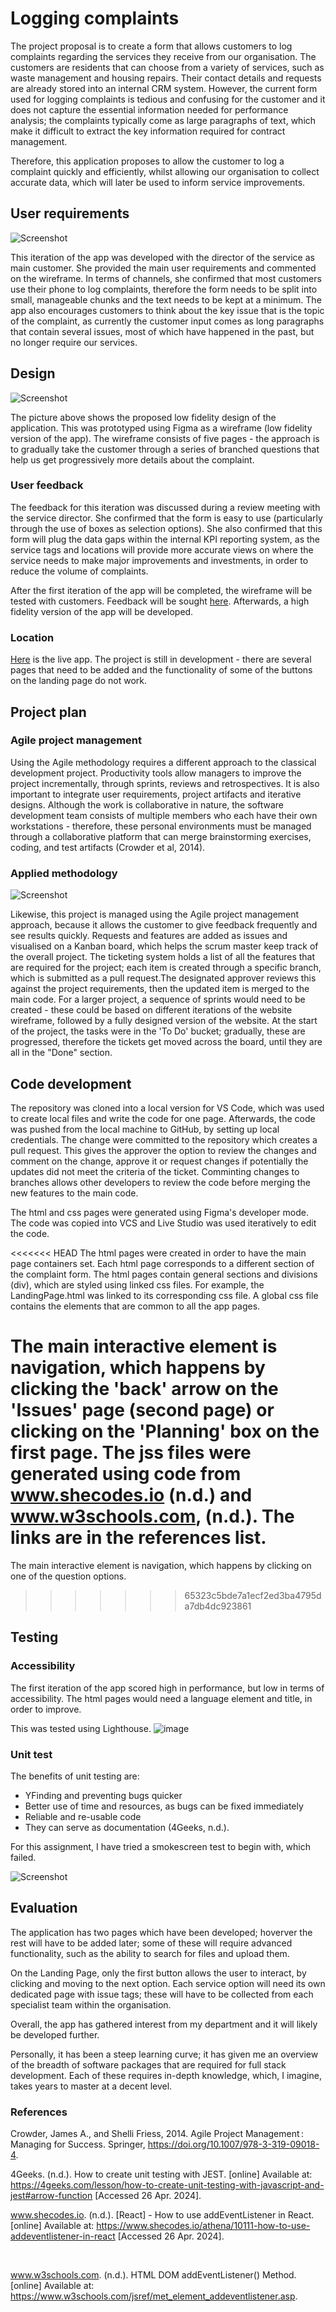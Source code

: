 # Logging complaints
The project proposal is to create a form that allows customers to log complaints regarding the services they receive from our organisation. The customers are residents that can choose from a variety of services, such as waste management and housing repairs. Their contact details and requests are already stored into an internal CRM system. However, the current form used for logging complaints is tedious and confusing for the customer and it does not capture the essential information needed for performance analysis; the complaints typically come as large paragraphs of text, which make it difficult to extract the key information required for contract management.  

Therefore, this application proposes to allow the customer to log a complaint quickly and efficiently, whilst allowing our organisation to collect accurate data, which will later be used to inform service improvements.  

## User requirements 

![Screenshot](empathy-map.JPG)

This iteration of the app was developed with the director of the service as main customer. She provided the main user requirements and commented on the wireframe. In terms of channels, she confirmed that most customers use their phone to log complaints, therefore the form needs to be split into small, manageable chunks and the text needs to be kept at a minimum. The app also encourages customers to think about the key issue that is the topic of the complaint, as currently the customer input comes as long paragraphs that contain several issues, most of which have happened in the past, but no longer require our services.  

## Design
![Screenshot](complaints-log.png) 

The picture above shows the proposed low fidelity design of the application. This was prototyped using Figma as a wireframe (low fidelity version of the app). The wireframe consists of five pages - the approach is to gradually take the customer through a series of branched questions that help us get progressively more details about the complaint. 


### User feedback

The feedback for this iteration was discussed during a review meeting with the service director. She confirmed that the form is easy to use (particularly through the use of boxes as selection options).  She also confirmed that this form will plug the data gaps within the internal KPI reporting system, as the service tags and locations will provide more accurate views on where the service needs to make major improvements and investments, in order to reduce the volume of complaints. 

After the first iteration of the app will be completed, the wireframe will be tested with customers. Feedback will be sought [here](https://forms.gle/3sAep24cSECT3Pjr9). Afterwards, a high fidelity version of the app will be developed. 


### Location
[Here](https://it2156.github.io/Complaint-log/) is the live app. The project is still in development - there are several pages that need to be added and the functionality of some of the buttons on the landing page do not work. 


## Project plan

### Agile project management

Using the Agile methodology requires a different approach to the classical development project. Productivity tools allow managers to improve the project incrementally, through sprints, reviews and retrospectives. It is also important to integrate user requirements, project artifacts and iterative designs. Although the work is collaborative in nature, the software development team consists of multiple members who each have their own workstations - therefore, these personal environments must be managed through a collaborative platform that can merge brainstorming exercises, coding, and test artifacts (Crowder et al, 2014). 


### Applied methodology

![Screenshot](Kanban-board.JPG)

Likewise, this project is managed using the Agile project management approach, because it allows the customer to give feedback frequently and see results quickly. Requests and features are added as issues and visualised on a Kanban board, which helps the scrum master keep track of the overall project. The ticketing system holds a list of all the features that are required for the project; each item is created through a specific branch, which is submitted as a pull request.The designated approver reviews this against the project requirements, then the updated item is merged to the main code. For a larger project, a sequence of sprints would need to be created - these could be based on different iterations of the website wireframe, followed by a fully designed version of the website. At the start of the project, the tasks were in the 'To Do' bucket; gradually, these are progressed, therefore the tickets get moved across the board, until they are all in the "Done" section. 


## Code development 

The repository was cloned into a local version for VS Code, which was used to create local files and write the code for one page. Afterwards, the code was pushed from the local machine to GitHub, by setting up local credentials. The change were committed to the repository which creates a pull request. This gives the approver the option to review the changes and comment on the change, approve it or request changes if potentially the updates did not meet the criteria of the ticket. Comminting changes to branches allows other developers to review the code before merging the new features to the main code. 

The html and css pages were generated using Figma's developer mode. The code was copied into VCS and Live Studio was used iteratively to edit the code. 

<<<<<<< HEAD
The html pages were created in order to have the main page containers set. Each html page corresponds to a different section of the complaint form. The html pages contain general sections and divisions (div), which are styled using linked css files. For example, the LandingPage.html was linked to its corresponding css file. A global css file contains the elements that are common to all the app pages. 

The main interactive element is navigation, which happens by clicking the 'back' arrow on the 'Issues' page (second page) or clicking on the 'Planning' box on the first page. The jss files were generated using code from www.shecodes.io (n.d.) and www.w3schools.com, (n.d.). The links are in the references list. 
=======
The main interactive element is navigation, which happens by clicking on one of the question options.
>>>>>>> 65323c5bde7a1ecf2ed3ba4795da7db4dc923861


## Testing


### Accessibility

The first iteration of the app scored high in performance, but low in terms of accessibility. The html pages would need a language element and title, in order to improve. 

This was tested using Lighthouse.
![image](https://github.com/it2156/Complaint-log/assets/163568886/e7f62576-8bf8-4828-92f0-f3b98a6ef2c0)


### Unit test

The benefits of unit testing are:
* YFinding and preventing bugs quicker
* Better use of time and resources, as bugs can be fixed immediately
* Reliable and re-usable code
* They can serve as documentation (4Geeks, n.d.). 

For this assignment, I have tried a smokescreen test to begin with, which failed.

![Screenshot](smokescreen.JPG)

## Evaluation

The application has two pages which have been developed; hoverver the rest will have to be added later; some of these will require advanced functionality, such as the ability to search for files and upload them. 

On the Landing Page, only the first button allows the user to interact, by clicking and moving to the next option. Each service option will need its own dedicated page with issue tags; these will have to be collected from each specialist team within the organisation. 

Overall, the app has gathered interest from my department and it will likely be developed further. 

Personally, it has been a steep learning curve; it has given me an overview of the breadth of software packages that are required for full stack development. Each of these requires in-depth knowledge, which, I imagine, takes years to master at a decent level. 


### References 
Crowder, James A., and Shelli Friess, 2014. Agile Project Management : Managing for Success. Springer, https://doi.org/10.1007/978-3-319-09018-4.

4Geeks. (n.d.). How to create unit testing with JEST. [online] Available at: https://4geeks.com/lesson/how-to-create-unit-testing-with-javascript-and-jest#arrow-function [Accessed 26 Apr. 2024].

www.shecodes.io. (n.d.). [React] - How to use addEventListener in React. [online] Available at: https://www.shecodes.io/athena/10111-how-to-use-addeventlistener-in-react [Accessed 26 Apr. 2024].

‌

www.w3schools.com. (n.d.). HTML DOM addEventListener() Method. [online] Available at: https://www.w3schools.com/jsref/met_element_addeventlistener.asp.

‌
